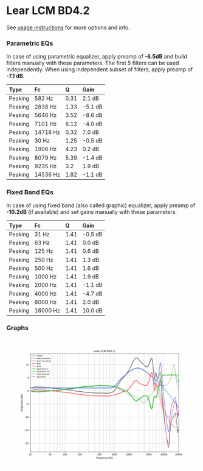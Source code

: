# Lear LCM BD4.2
See [usage instructions](https://github.com/jaakkopasanen/AutoEq#usage) for more options and info.

### Parametric EQs
In case of using parametric equalizer, apply preamp of **-6.5dB** and build filters manually
with these parameters. The first 5 filters can be used independently.
When using independent subset of filters, apply preamp of **-7.1 dB**.

| Type    | Fc       |    Q | Gain    |
|:--------|:---------|:-----|:--------|
| Peaking | 582 Hz   | 0.31 | 2.1 dB  |
| Peaking | 2838 Hz  | 1.33 | -5.1 dB |
| Peaking | 5646 Hz  | 3.52 | -8.6 dB |
| Peaking | 7101 Hz  | 6.12 | -4.0 dB |
| Peaking | 14718 Hz | 0.32 | 7.0 dB  |
| Peaking | 30 Hz    | 1.25 | -0.5 dB |
| Peaking | 1906 Hz  | 4.23 | 0.2 dB  |
| Peaking | 8079 Hz  | 5.39 | -1.4 dB |
| Peaking | 9235 Hz  | 3.2  | 1.9 dB  |
| Peaking | 14536 Hz | 1.82 | -1.1 dB |

### Fixed Band EQs
In case of using fixed band (also called graphic) equalizer, apply preamp of **-10.2dB**
(if available) and set gains manually with these parameters.

| Type    | Fc       |    Q | Gain    |
|:--------|:---------|:-----|:--------|
| Peaking | 31 Hz    | 1.41 | -0.5 dB |
| Peaking | 63 Hz    | 1.41 | 0.0 dB  |
| Peaking | 125 Hz   | 1.41 | 0.6 dB  |
| Peaking | 250 Hz   | 1.41 | 1.3 dB  |
| Peaking | 500 Hz   | 1.41 | 1.6 dB  |
| Peaking | 1000 Hz  | 1.41 | 1.9 dB  |
| Peaking | 2000 Hz  | 1.41 | -1.1 dB |
| Peaking | 4000 Hz  | 1.41 | -4.7 dB |
| Peaking | 8000 Hz  | 1.41 | 2.0 dB  |
| Peaking | 16000 Hz | 1.41 | 10.0 dB |

### Graphs
![](./Lear%20LCM%20BD4.2.png)